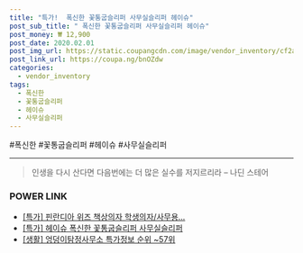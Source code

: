 ```yaml
--- 
title: "특가!  폭신한 꽃통굽슬리퍼 사무실슬리퍼 헤이슈" 
post_sub_title: " 폭신한 꽃통굽슬리퍼 사무실슬리퍼 헤이슈" 
post_money: ₩ 12,900 
post_date: 2020.02.01 
post_img_url: https://static.coupangcdn.com/image/vendor_inventory/cf2a/fb6cdc440f2ced1c10b1a36df458add54100d7dbeedbdb7df361e6a54d85.jpg 
post_link_url: https://coupa.ng/bnOZdw 
categories: 
  - vendor_inventory 
tags: 
  - 폭신한 
  - 꽃통굽슬리퍼 
  - 헤이슈 
  - 사무실슬리퍼 
--- 
```

  #폭신한 #꽃통굽슬리퍼 #헤이슈 #사무실슬리퍼 
<hr> 

> 인생을 다시 산다면 다음번에는 더 많은 실수를 저지르리라 – 나딘 스테어 


### POWER LINK

* <a href="https://blog.naver.com/santokki14/221789065130" target="_blank">[특가] 핀란디아 위즈 책상의자 학생의자/사무용...</a>
* <a href="https://blog.naver.com/sakai111/221792596141" target="_blank">[특가] 헤이슈 폭신한 꽃통굽슬리퍼 사무실슬리퍼</a>
* <a href="https://blog.naver.com/sakai111/221781551883" target="_blank"> [생활] 엉덩이탐정사무소 특가정보 순위 ~57위</a>
